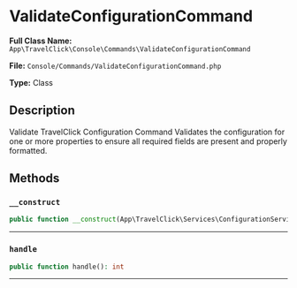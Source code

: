 # ValidateConfigurationCommand

**Full Class Name:** `App\TravelClick\Console\Commands\ValidateConfigurationCommand`

**File:** `Console/Commands/ValidateConfigurationCommand.php`

**Type:** Class

## Description

Validate TravelClick Configuration Command
Validates the configuration for one or more properties to ensure
all required fields are present and properly formatted.

## Methods

### `__construct`

```php
public function __construct(App\TravelClick\Services\ConfigurationService $configService)
```

---

### `handle`

```php
public function handle(): int
```

---

